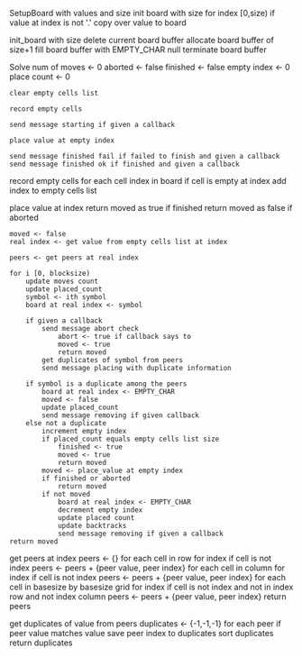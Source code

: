 

SetupBoard with values and size
    init board with size
    for index [0,size)
        if value at index is not '.'
            copy over value to board

init_board with size
    delete current board buffer
    allocate board buffer of size+1
    fill board buffer with EMPTY_CHAR
    null terminate board buffer


Solve
    num of moves <- 0
    aborted <- false
    finished <- false
    empty index <- 0
    place count <- 0

    clear empty cells list

    record empty cells

    send message starting if given a callback

    place value at empty index

    send message finished fail if failed to finish and given a callback
    send message finished ok if finished and given a callback


record empty cells
    for each cell index in board
        if cell is empty at index
            add index to empty cells list

place value at index
    return moved as true  if finished 
    return moved as false if aborted

    moved <- false
    real index <- get value from empty cells list at index

    peers <- get peers at real index

    for i [0, blocksize)
        update moves count
        update placed_count
        symbol <- ith symbol
        board at real index <- symbol

        if given a callback
            send message abort check
                abort <- true if callback says to
                moved <- true
                return moved
            get duplicates of symbol from peers
            send message placing with duplicate information
        
        if symbol is a duplicate among the peers
            board at real index <- EMPTY_CHAR
            moved <- false
            update placed_count
            send message removing if given callback
        else not a duplicate
            increment empty index
            if placed_count equals empty cells list size
                finished <- true
                moved <- true
                return moved
            moved <- place_value at empty index
            if finished or aborted
                return moved
            if not moved
                board at real index <- EMPTY_CHAR
                decrement empty index
                update placed count
                update backtracks
                send message removing if given a callback
    return moved


get peers at index
    peers <- {}
    for each cell in row for index
        if cell is not index
            peers <- peers + {peer value, peer index}
    for each cell in column for index
        if cell is not index
            peers <- peers + {peer value, peer index}
    for each cell in basesize by basesize grid for index
        if cell is not index and not in index row and not index column
            peers <- peers + {peer value, peer index}
    return peers


get duplicates of value from peers
    duplicates <- {-1,-1,-1}
    for each peer
        if peer value matches value
            save peer index to duplicates
    sort duplicates
    return duplicates

